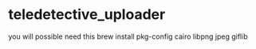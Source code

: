 # teledetective_uploader

you will possible need this
brew install pkg-config cairo libpng jpeg giflib